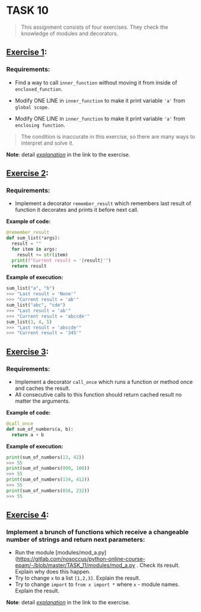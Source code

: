 # TASK 10
> This assignment consists of four exercises. They check the knowledge of modules and decorators.

## [Exercise 1](https://gitlab.com/nosoccus/python-online-course-epam/-/blob/master/TASK_11/legb):
### Requirements:
  * Find a way to call ```inner_function``` without moving it from inside of ```enclosed_function```.

  * Modify ONE LINE in ```inner_function``` to make it print variable ```'a'``` from ```global scope```.
  * Modify ONE LINE in ```inner_function``` to make it print variable ```'a'``` from ```enclosing function```.

> The condition is inaccurate in this exercise, so there are many ways to interpret and solve it.

**Note**: detail [_explanation_](https://gitlab.com/nosoccus/python-online-course-epam/-/blob/master/TASK_11/legb/README.md) in the link to the exercise.

## [Exercise 2](https://gitlab.com/nosoccus/python-online-course-epam/-/blob/master/TASK_11/remember_last.py):
  ### Requirements:
  * Implement a decorator ```remember_result``` which remembers last result of function it decorates and prints it before next call.

  **Example of code:**  
  ```python
  @remember_result
  def sum_list(*args):
    result = ""
    for item in args:
      result += str(item)
    print(f"Current result = '{result}'")
    return result
  ```

  **Example of execution:**
  ```python
  sum_list("a", "b")
  >>> "Last result = 'None'"
  >>> "Current result = 'ab'"
  sum_list("abc", "cde")
  >>> "Last result = 'ab'"
  >>> "Current result = 'abccde'"
  sum_list(3, 4, 5)
  >>> "Last result = 'abccde'"
  >>> "Current result = '345'"
  ```



## [Exercise 3](https://gitlab.com/nosoccus/python-online-course-epam/-/blob/master/TASK_11/call_once.py):
  ### Requirements:
  * Implement a decorator ```call_once``` which runs a function or method once and caches the result.
  * All consecutive calls to this function should return cached result no matter the arguments.

  **Example of code:**  
  ```python
  @call_once
  def sum_of_numbers(a, b):
    return a + b
  ```  

  **Example of execution:**
  ```python
  print(sum_of_numbers(13, 42))
  >>> 55
  print(sum_of_numbers(999, 100))
  >>> 55
  print(sum_of_numbers(134, 412))
  >>> 55
  print(sum_of_numbers(856, 232))
  >>> 55
  ```



## [Exercise 4](https://gitlab.com/nosoccus/python-online-course-epam/-/blob/master/TASK_11/modules):
  ### Implement a brunch of functions which receive a changeable number of strings and return next parameters:
  * Run the module [modules/mod_a.py](https://gitlab.com/nosoccus/python-online-course-epam/-/blob/master/TASK_11/modules/mod_a.py . Check its result. Explain why does this happen.
  * Try to change ```x``` to a list ```[1,2,3]```. Explain the result.
  * Try to change ```import``` to ```from x import *``` where ```x``` - module names. Explain the result.

**Note**: detail [_explanation_](https://gitlab.com/nosoccus/python-online-course-epam/-/blob/master/TASK_11/modules/README.md) in the link to the exercise.
